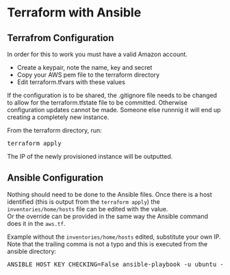# Terraform with Ansible
## Terrafrom Configuration
In order for this to work you must have a valid Amazon account.
<ul>
<li>Create a keypair, note the name, key and secret</li>
<li>Copy your AWS pem file to the terraform directory</li>
<li>Edit terraform.tfvars with these values</li>
</ul>

If the configuration is to be shared, the .gitignore file needs to be changed 
to allow for the terraform.tfstate file to be committed.  Otherwise 
configuration updates cannot be made.  Someone else runnnig it will end up
creating a completely new instance.

From the terraform directory, run:
<pre>
terraform apply
</pre>

The IP of the newly provisioned instance will be outputted.

## Ansible Configuration
Nothing should need to be done to the Ansible files.  Once there is a host 
identified (this is output from the <code>terraform apply</code>) the 
<code>inventories/home/hosts</code> file can be edited with the value.  
Or the override can be provided in the same way the Ansible command
does it in the <code>aws.tf</code>.

Example without the <code>inventories/home/hosts</code> edited, substitute
your own IP.  Note that the trailing comma is not a typo and this is executed
from the ansible directory:
<pre>
ANSIBLE_HOST_KEY_CHECKING=False ansible-playbook -u ubuntu --private-key ../terraform/scott-smith.pem -i '54.158.70.16,' site.yml
</pre>